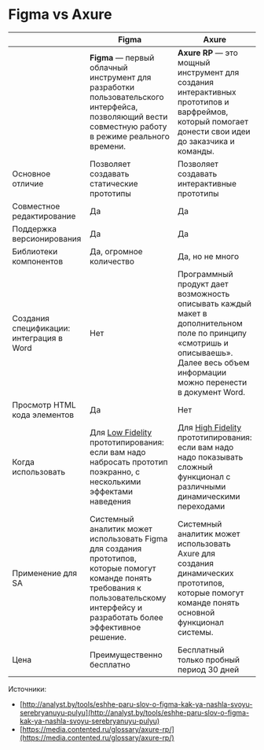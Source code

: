 # Figma vs Axure

<table data-full-width="true"><thead><tr><th width="194"></th><th width="387">Figma</th><th>Axure</th></tr></thead><tbody><tr><td></td><td><strong>Figma</strong> — первый облачный инструмент для разработки пользовательского интерфейса, позволяющий вести совместную работу в режиме реального времени.</td><td><strong>Axure RP</strong> — это мощный инструмент для создания интерактивных прототипов и варфреймов, который помогает донести свои идеи до заказчика и команды.</td></tr><tr><td>Основное отличие</td><td>Позволяет создавать статические прототипы </td><td>Позволяет создавать интерактивные прототипы</td></tr><tr><td>Совместное редактирование</td><td>Да</td><td>Да</td></tr><tr><td>Поддержка версионирования</td><td>Да</td><td>Да</td></tr><tr><td>Библиотеки компонентов</td><td>Да, огромное количество</td><td>Да, но не много</td></tr><tr><td>Создания спецификации: интеграция в Word</td><td>Нет</td><td>Программный продукт дает возможность описывать каждый макет в дополнительном поле по принципу «смотришь и описываешь». Далее весь объем информации можно перенести в документ Word.</td></tr><tr><td>Просмотр HTML кода элементов</td><td>Да</td><td>Нет</td></tr><tr><td>Когда использовать</td><td>Для <a data-footnote-ref href="#user-content-fn-1">Low Fidelity</a> прототипирования: если вам надо набросать прототип поэкранно, с несколькими эффектами наведения </td><td>Для <a data-footnote-ref href="#user-content-fn-2">High Fidelity</a> прототипирования: если вам надо надо показывать сложный функционал с различными динамическими переходами</td></tr><tr><td>Применение для SA</td><td>Системный аналитик может использовать Figma для создания прототипов, которые помогут команде понять требования к пользовательскому интерфейсу и разработать более эффективное решение.</td><td>Системный аналитик может использовать Axure для создания динамических прототипов, которые помогут команде понять основной функционал системы.</td></tr><tr><td>Цена</td><td>Преимущественно бесплатно</td><td>Бесплатный только пробный период 30 дней</td></tr></tbody></table>







Источники:&#x20;

* [http://analyst.by/tools/eshhe-paru-slov-o-figma-kak-ya-nashla-svoyu-serebryanuyu-pulyu](http://analyst.by/tools/eshhe-paru-slov-o-figma-kak-ya-nashla-svoyu-serebryanuyu-pulyu)
* [https://media.contented.ru/glossary/axure-rp/](https://media.contented.ru/glossary/axure-rp/)

[^1]: прототипирование низкой детализации

[^2]: прототипирование высокой детализации

